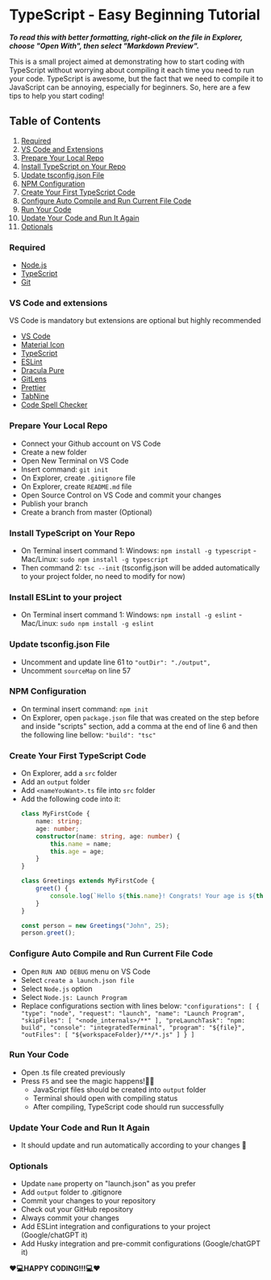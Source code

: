 # TypeScript - Easy Beginning Tutorial

***To read this with better formatting, right-click on the file in Explorer, choose "Open With", then select "Markdown Preview".***

This is a small project aimed at demonstrating how to start coding with TypeScript without worrying about compiling it each time you need to run your code. TypeScript is awesome, but the fact that we need to compile it to JavaScript can be annoying, especially for beginners. So, here are a few tips to help you start coding!

## Table of Contents
1. [Required](#required)
2. [VS Code and Extensions](#vs-code-and-extensions)
3. [Prepare Your Local Repo](#prepare-your-local-repo)
4. [Install TypeScript on Your Repo](#install-typescript-on-your-repo)
5. [Update tsconfig.json File](#update-tsconfigjson-file)
6. [NPM Configuration](#npm-configuration)
7. [Create Your First TypeScript Code](#create-your-first-typescript-code)
8. [Configure Auto Compile and Run Current File Code](#configure-auto-compile-and-run-current-file-code)
9. [Run Your Code](#run-your-code)
10. [Update Your Code and Run It Again](#update-your-code-and-run-it-again)
11. [Optionals](#optionals)

### Required
- [Node.js](https://nodejs.org/en/download/current)
- [TypeScript](https://www.typescriptlang.org/download)
- [Git](https://git-scm.com/downloads)

### VS Code and extensions
 VS Code is mandatory but extensions are optional but highly recommended

- [VS Code](https://code.visualstudio.com/)
- [Material Icon](https://marketplace.visualstudio.com/items?itemName=PKief.material-icon-theme)
- [TypeScript](https://marketplace.visualstudio.com/items?itemName=ms-vscode.vscode-typescript-next)
- [ESLint](https://marketplace.visualstudio.com/items?itemName=dbaeumer.vscode-eslint)
- [Dracula Pure](https://marketplace.visualstudio.com/items?itemName=blackblackcat.dracula-pure)
- [GitLens](https://marketplace.visualstudio.com/items?itemName=eamodio.gitlens)
- [Prettier](https://marketplace.visualstudio.com/items?itemName=esbenp.prettier-vscode)
- [TabNine](https://marketplace.visualstudio.com/items?itemName=TabNine.tabnine-vscode)
- [Code Spell Checker](https://marketplace.visualstudio.com/items?itemName=streetsidesoftware.code-spell-checker)

### Prepare Your Local Repo
- Connect your Github account on VS Code
- Create a new folder
- Open New Terminal on VS Code
- Insert command: `git init`
- On Explorer, create `.gitignore` file
- On Explorer, create `README.md` file
- Open Source Control on VS Code and commit your changes
- Publish your branch
- Create a branch from master (Optional)

### Install TypeScript on Your Repo
- On Terminal insert command 1: Windows: `npm install -g typescript` - Mac/Linux: `sudo npm install -g typescript`  
- Then command 2: `tsc --init` (tsconfig.json will be added automatically to your project folder, no need to modify for now)

### Install ESLint to your project
- On Terminal insert command 1: Windows: `npm install -g eslint` - Mac/Linux:  `sudo npm install -g eslint`

### Update tsconfig.json File
- Uncomment and update line 61 to `"outDir": "./output",`
- Uncomment `sourceMap` on line 57 

### NPM Configuration
- On terminal insert command: `npm init`
- On Explorer, open `package.json` file that was created on the step before and inside "scripts" section, add a comma at the end of line 6 and then the following line bellow: `"build": "tsc"`

### Create Your First TypeScript Code
- On Explorer, add a `src` folder
- Add an `output` folder
- Add `<nameYouWant>.ts` file into `src` folder
- Add the following code into it:
    ```typescript
    class MyFirstCode {
        name: string;
        age: number;
        constructor(name: string, age: number) {
            this.name = name;
            this.age = age;
        }
    }
    
    class Greetings extends MyFirstCode {
        greet() {
            console.log(`Hello ${this.name}! Congrats! Your age is ${this.age}!`);
        }
    }
    
    const person = new Greetings("John", 25);
    person.greet();
    ```

### Configure Auto Compile and Run Current File Code
- Open `RUN AND DEBUG` menu on VS Code
- Select `create a launch.json file`
- Select `Node.js` option
- Select `Node.js: Launch Program`
- Replace configurations section with lines below:
  `
  "configurations": [
        {
            "type": "node",
            "request": "launch",
            "name": "Launch Program",
            "skipFiles": [
                "<node_internals>/**"
            ],
            "preLaunchTask": "npm: build",
            "console": "integratedTerminal",
            "program": "${file}",
            "outFiles": [
                "${workspaceFolder}/**/*.js"
            ]
        }
    ]
  `

### Run Your Code
- Open .ts file created previously
- Press `F5` and see the magic happens!🧙‍♂️
    - JavaScript files should be created into `output` folder
    - Terminal should open with compiling status
    - After compiling, TypeScript code should run successfully

### Update Your Code and Run It Again
- It should update and run automatically according to your changes 🤖

### Optionals
- Update `name` property on "launch.json" as you prefer
- Add `output` folder to .gitignore
- Commit your changes to your repository
- Check out your GitHub repository
- Always commit your changes
- Add ESLint integration and configurations to your project (Google/chatGPT it)
- Add Husky integration and pre-commit configurations (Google/chatGPT it)

**❤️💻HAPPY CODING!!!💻❤️**
